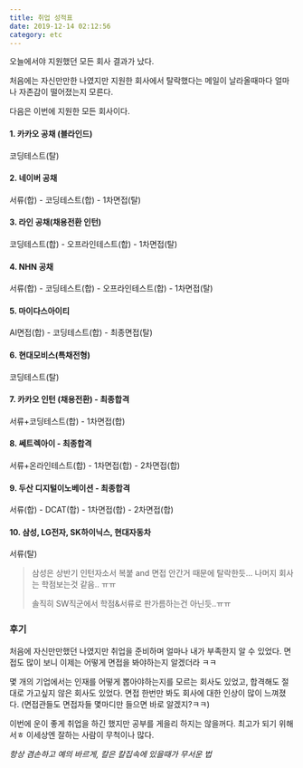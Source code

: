 ```yaml
---
title: 취업 성적표
date: 2019-12-14 02:12:56
category: etc
---
```


오늘에서야 지원했던 모든 회사 결과가 났다.

처음에는 자신만만한 나였지만 지원한 회사에서 탈락했다는 메일이 날라올때마다 얼마나 자존감이 떨어졌는지 모른다.

다음은 이번에 지원한 모든 회사이다.

#### 1. 카카오 공채 (블라인드)

코딩테스트(탈)

#### 2. 네이버 공채

서류(합) - 코딩테스트(합) - 1차면접(탈)

#### 3. 라인 공채(채용전환 인턴)

코딩테스트(합) - 오프라인테스트(합) - 1차면접(탈)

#### 4. NHN 공채

서류(합) - 코딩테스트(합) - 오프라인테스트(합) - 1차면접(탈)

#### 5. 마이다스아이티

AI면접(합) - 코딩테스트(합) - 최종면접(탈)

#### 6. 현대모비스(특채전형)

코딩테스트(탈)

#### 7. 카카오 인턴 (채용전환) - 최종합격

서류+코딩테스트(합) - 1차면접(합)

#### 8. 쎄트렉아이 - 최종합격

서류+온라인테스트(합) - 1차면접(합) - 2차면접(합)

#### 9. 두산 디지털이노베이션 - 최종합격

서류(합) - DCAT(합) - 1차면접(합) - 2차면접(합)

#### 10. 삼성, LG전자, SK하이닉스, 현대자동차

서류(탈)

> 삼성은 상반기 인턴자소서 복붙 and 면접 안간거 때문에 탈락한듯... 나머지 회사는 학점보는것 같음.. ㅠㅠ
>
> 솔직히 SW직군에서 학점&서류로 판가름하는건 아닌듯..ㅠㅠ



### 후기

처음에 자신만만했던 나였지만 취업을 준비하며 얼마나 내가 부족한지 알 수 있었다. 면접도 많이 보니 이제는 어떻게 면접을 봐야하는지 알겠더라 ㅋㅋ 

몇 개의 기업에서는 인재를 어떻게 뽑아야하는지를 모르는 회사도 있었고, 합격해도 절대로 가고싶지 않은 회사도 있었다. 면접 한번만 봐도 회사에 대한 인상이 많이 느껴졌다. (면접관들도 면접자들 몇마디만 들으면 바로 알겠지?ㅋㅋ)

이번에 운이 좋게 취업을 하긴 했지만 공부를 게을리 하지는 않을꺼다. 최고가 되기 위해서ㅎ 이세상엔 잘하는 사람이 무척이나 많다.



*항상 겸손하고 예의 바르게, 칼은 칼집속에 있을때가 무서운 법*